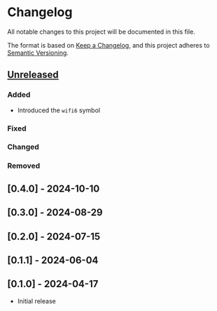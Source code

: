 # Changelog

All notable changes to this project will be documented in this file.

The format is based on [Keep a Changelog](https://keepachangelog.com/en/1.1.0/),
and this project adheres to [Semantic Versioning](https://semver.org/spec/v2.0.0.html).

## [Unreleased]

### Added
- Introduced the `wifi6` symbol

### Fixed

### Changed

### Removed

## [0.4.0] - 2024-10-10

## [0.3.0] - 2024-08-29

## [0.2.0] - 2024-07-15

## [0.1.1] - 2024-06-04

## [0.1.0] - 2024-04-17

- Initial release

[Unreleased]: https://github.com/esp-rs/esp-hal/commits/main/esp-metadata?since=2024-10-10
